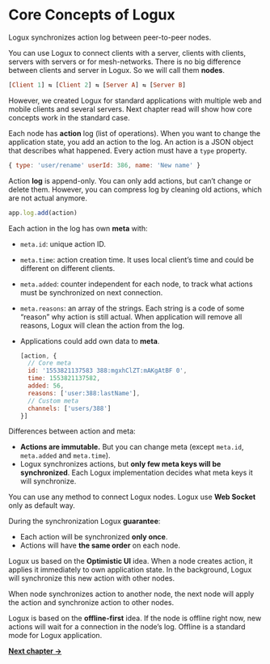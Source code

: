 # Core Concepts of Logux

Logux synchronizes action log between peer-to-peer nodes.

You can use Logux to connect clients with a server, clients with clients,
servers with servers or for mesh-networks. There is no big difference between
clients and server in Logux. So we will call them **nodes**.

```haskell
[Client 1] ⇆ [Client 2] ⇆ [Server A] ⇆ [Server B]
```

However, we created Logux for standard applications with multiple
web and mobile clients and several servers. Next chapter read will show
how core concepts work in the standard case.

Each node has **action** log (list of operations). When you want to change
the application state, you add an action to the log. An action is a JSON object
that describes what happened. Every action must have a `type` property.

```js
{ type: 'user/rename' userId: 386, name: 'New name' }
```

Action **log** is append-only. You can only add actions, but can’t change
or delete them. However, you can compress log by cleaning old actions,
which are not actual anymore.

```js
app.log.add(action)
```

Each action in the log has own **meta** with:

* `meta.id`: unique action ID.
* `meta.time`: action creation time. It uses local client’s time
  and could be different on different clients.
* `meta.added`: counter independent for each node, to track what
  actions must be synchronized on next connection.
* `meta.reasons`: an array of the strings. Each string is a code of some
  “reason” why action is still actual. When application will remove all reasons,
  Logux will clean the action from the log.
* Applications could add own data to **meta**.

  ```js
  [action, {
    // Core meta
    id: '1553821137583 388:mgxhClZT:mAKgAtBF 0',
    time: 1553821137582,
    added: 56,
    reasons: ['user:388:lastName'],
    // Custom meta
    channels: ['users/388']
  }]
  ```

Differences between action and meta:

* **Actions are immutable.** But you can change meta
  (except `meta.id`, `meta.added` and `meta.time`).
* Logux synchronizes actions, but **only few meta keys will be synchronized**.
  Each Logux implementation decides what meta keys it will synchronize.

You can use any method to connect Logux nodes. Logux use
**Web Socket** only as default way.

During the synchronization Logux **guarantee**:

* Each action will be synchronized **only once**.
* Actions will have **the same order** on each node.

Logux us based on the **Optimistic UI** idea. When a node creates action,
it applies it immediately to own application state. In the background,
Logux will synchronize this new action with other nodes.

When node synchronizes action to another node, the next node will apply
the action and synchronize action to other nodes.

Logux is based on the **offline-first** idea. If the node is offline right now,
new actions will wait for a connection in the node’s log. Offline is a standard
mode for Logux application.

**[Next chapter →](./2-practice.md)**
